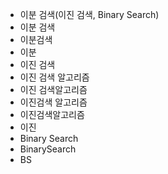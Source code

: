 - 이분 검색(이진 검색, Binary Search)
- 이분 검색
- 이분검색
- 이분
- 이진 검색
- 이진 검색 알고리즘
- 이진 검색알고리즘
- 이진검색 알고리즘
- 이진검색알고리즘
- 이진
- Binary Search
- BinarySearch
- BS